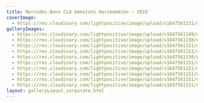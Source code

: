 ```yaml
---
title: Mercedes-Benz CLA bemutató Kecskeméten – 2019
coverImage:
  - https://res.cloudinary.com/lightpositive/image/upload/v1647561151/uploads/Mercedes-Benz%20CLA%20bemutat%C3%B3%20Kecskem%C3%A9ten%20%E2%80%93%202019/Mercedes_CLA4.jpg
galleryImages: 
  - https://res.cloudinary.com/lightpositive/image/upload/v1647561149/uploads/Mercedes-Benz%20CLA%20bemutat%C3%B3%20Kecskem%C3%A9ten%20%E2%80%93%202019/Mercedes_CLA5.jpg
  - https://res.cloudinary.com/lightpositive/image/upload/v1647561150/uploads/Mercedes-Benz%20CLA%20bemutat%C3%B3%20Kecskem%C3%A9ten%20%E2%80%93%202019/Mercedes_CLA2.jpg
  - https://res.cloudinary.com/lightpositive/image/upload/v1647561151/uploads/Mercedes-Benz%20CLA%20bemutat%C3%B3%20Kecskem%C3%A9ten%20%E2%80%93%202019/Mercedes_CLA9.jpg
  - https://res.cloudinary.com/lightpositive/image/upload/v1647561151/uploads/Mercedes-Benz%20CLA%20bemutat%C3%B3%20Kecskem%C3%A9ten%20%E2%80%93%202019/Mercedes_CLA10.jpg
  - https://res.cloudinary.com/lightpositive/image/upload/v1647561150/uploads/Mercedes-Benz%20CLA%20bemutat%C3%B3%20Kecskem%C3%A9ten%20%E2%80%93%202019/Mercedes_CLA1.jpg
  - https://res.cloudinary.com/lightpositive/image/upload/v1647561151/uploads/Mercedes-Benz%20CLA%20bemutat%C3%B3%20Kecskem%C3%A9ten%20%E2%80%93%202019/Mercedes_CLA3.jpg
  - https://res.cloudinary.com/lightpositive/image/upload/v1647561151/uploads/Mercedes-Benz%20CLA%20bemutat%C3%B3%20Kecskem%C3%A9ten%20%E2%80%93%202019/Mercedes_CLA6.jpg
  - https://res.cloudinary.com/lightpositive/image/upload/v1647561151/uploads/Mercedes-Benz%20CLA%20bemutat%C3%B3%20Kecskem%C3%A9ten%20%E2%80%93%202019/Mercedes_CLA8.jpg
  - https://res.cloudinary.com/lightpositive/image/upload/v1647561151/uploads/Mercedes-Benz%20CLA%20bemutat%C3%B3%20Kecskem%C3%A9ten%20%E2%80%93%202019/Mercedes_CLA7.jpg
  - https://res.cloudinary.com/lightpositive/image/upload/v1647561151/uploads/Mercedes-Benz%20CLA%20bemutat%C3%B3%20Kecskem%C3%A9ten%20%E2%80%93%202019/Mercedes_CLA4.jpg
layout: galleryLayout_corporate.html
---
```

